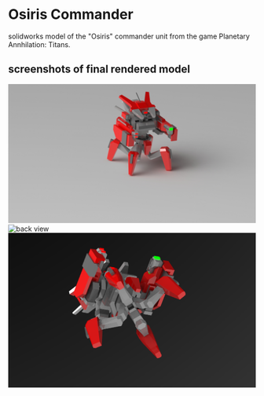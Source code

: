 # Osiris Commander
solidworks model of the "Osiris" commander unit from the game Planetary Annhilation: Titans.

## screenshots of final rendered model

![front view](osiris%20commander/osiris%20commander%20final%20render.JPG)
![back view](osiris%20commander/osiris%20back%view.PNG)
![bottom view](osiris%20commander/osiris%20bottom%20view.PNG)
